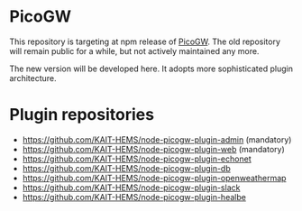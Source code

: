 # PicoGW

This repository is targeting at npm release of [PicoGW](https://github.com/KAIT-HEMS/PicoGW).
The old repository will remain public for a while, but not actively maintained any more.

The new version will be developed here. It adopts more sophisticated plugin architecture.

# Plugin repositories

+ https://github.com/KAIT-HEMS/node-picogw-plugin-admin  (mandatory)
+ https://github.com/KAIT-HEMS/node-picogw-plugin-web  (mandatory)
+ https://github.com/KAIT-HEMS/node-picogw-plugin-echonet
+ https://github.com/KAIT-HEMS/node-picogw-plugin-db
+ https://github.com/KAIT-HEMS/node-picogw-plugin-openweathermap
+ https://github.com/KAIT-HEMS/node-picogw-plugin-slack
+ https://github.com/KAIT-HEMS/node-picogw-plugin-healbe
